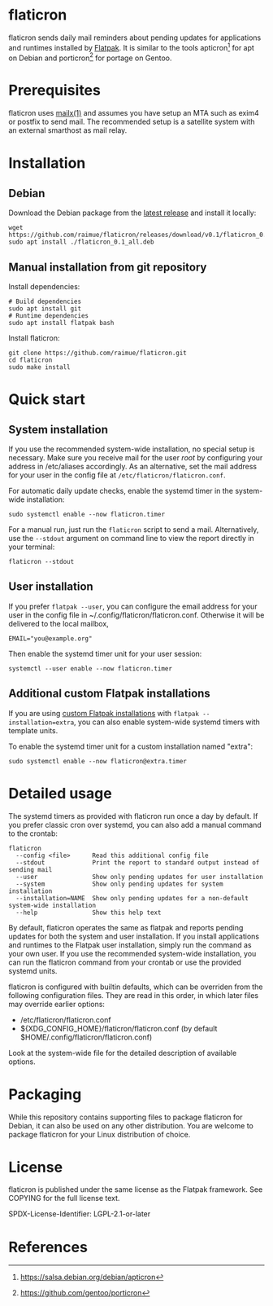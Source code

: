 # flaticron

flaticron sends daily mail reminders about pending updates for applications and runtimes installed by [Flatpak](https://flatpak.org/). It is similar to the tools apticron[^apticron] for apt on Debian and porticron[^porticron] for portage on Gentoo.

# Prerequisites

flaticron uses [mailx(1)](https://manpages.debian.org/testing/bsd-mailx/mailx.1.en.html) and assumes you have setup an MTA such as exim4 or postfix to send mail. The recommended setup is a satellite system with an external smarthost as mail relay.

# Installation

## Debian

Download the Debian package from the [latest release](https://github.com/raimue/flaticron/releases/) and install it locally:

```
wget https://github.com/raimue/flaticron/releases/download/v0.1/flaticron_0.1_all.deb
sudo apt install ./flaticron_0.1_all.deb
```

## Manual installation from git repository

Install dependencies:
```
# Build dependencies
sudo apt install git
# Runtime dependencies
sudo apt install flatpak bash
```

Install flaticron:
```
git clone https://github.com/raimue/flaticron.git
cd flaticron
sudo make install
```

# Quick start

## System installation

If you use the recommended system-wide installation, no special setup is necessary. Make sure you receive mail for the user *root* by configuring your address in /etc/aliases accordingly. As an alternative, set the mail address for your user in the config file at `/etc/flaticron/flaticron.conf`.

For automatic daily update checks, enable the systemd timer in the system-wide installation:
```
sudo systemctl enable --now flaticron.timer
```

For a manual run, just run the `flaticron` script to send a mail. Alternatively, use the `--stdout` argument on command line to view the report directly in your terminal:
```
flaticron --stdout
```

## User installation

If you prefer `flatpak --user`, you can configure the email address for your user in the config file in ~/.config/flaticron/flaticron.conf. Otherwise it will be delivered to the local mailbox,

```
EMAIL="you@example.org"
```

Then enable the systemd timer unit for your user session:
```
systemctl --user enable --now flaticron.timer
```

## Additional custom Flatpak installations

If you are using [custom Flatpak installations](https://docs.flatpak.org/en/latest/tips-and-tricks.html#adding-a-custom-installation) with `flatpak --installation=extra`, you can also enable system-wide systemd timers with template units.

To enable the systemd timer unit for a custom installation named "extra":
```
sudo systemctl enable --now flaticron@extra.timer
```

# Detailed usage

The systemd timers as provided with flaticron run once a day by default.
If you prefer classic cron over systemd, you can also add a manual command to the crontab:

```
flaticron
  --config <file>      Read this additional config file
  --stdout             Print the report to standard output instead of sending mail
  --user               Show only pending updates for user installation
  --system             Show only pending updates for system installation
  --installation=NAME  Show only pending updates for a non-default system-wide installation
  --help               Show this help text
```

By default, flaticron operates the same as flatpak and reports pending updates for both the system and user installation. If you install applications and runtimes to the Flatpak user installation, simply run the command as your own user. If you use the recommended system-wide installation, you can run the flaticron command from your crontab or use the provided systemd units.

flaticron is configured with builtin defaults, which can be overriden from the following configuration files. They are read in this order, in which later files may override earlier options:

  - /etc/flaticron/flaticron.conf
  - ${XDG\_CONFIG\_HOME}/flaticron/flaticron.conf (by default $HOME/.config/flaticron/flaticron.conf)

Look at the system-wide file for the detailed description of available options.

# Packaging

While this repository contains supporting files to package flaticron for Debian, it can also be used on any other distribution. You are welcome to package flaticron for your Linux distribution of choice.

# License

flaticron is published under the same license as the Flatpak framework. See COPYING for the full license text.

SPDX-License-Identifier: LGPL-2.1-or-later

# References

[^apticron]: https://salsa.debian.org/debian/apticron
[^porticron]: https://github.com/gentoo/porticron

[modeline]: # ( vim: set et sw=2 ts=2 tw=0 wrap: )
